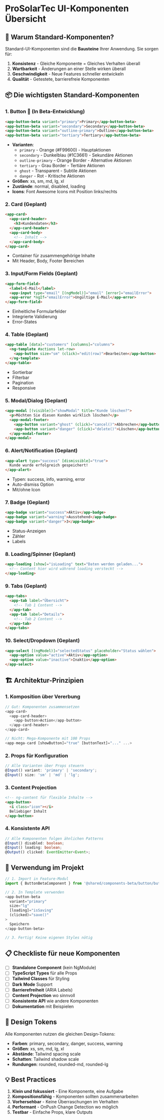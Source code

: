 # ProSolarTec UI-Komponenten Übersicht

## 🎯 Warum Standard-Komponenten?

Standard-UI-Komponenten sind die **Bausteine** Ihrer Anwendung. Sie sorgen für:

1. **Konsistenz** - Gleiche Komponente = Gleiches Verhalten überall
2. **Wartbarkeit** - Änderungen an einer Stelle wirken überall
3. **Geschwindigkeit** - Neue Features schneller entwickeln
4. **Qualität** - Getestete, barrierefreie Komponenten

## 📦 Die wichtigsten Standard-Komponenten

### 1. **Button** 🚧 (In Beta-Entwicklung)
```html
<app-button-beta variant="primary">Primary</app-button-beta>
<app-button-beta variant="secondary">Secondary</app-button-beta>
<app-button-beta variant="outline-primary">Outline</app-button-beta>
<app-button-beta variant="tertiary">Tertiary</app-button-beta>
```
- **Varianten**: 
  - `primary` - Orange (#F99600) - Hauptaktionen
  - `secondary` - Dunkelblau (#1C3661) - Sekundäre Aktionen
  - `outline-primary` - Orange Border - Alternative Aktionen
  - `tertiary` - Grau Border - Tertiäre Aktionen
  - `ghost` - Transparent - Subtile Aktionen
  - `danger` - Rot - Kritische Aktionen
- **Größen**: xs, sm, md, lg, xl
- **Zustände**: normal, disabled, loading
- **Icons**: Font Awesome Icons mit Position links/rechts

### 2. **Card** (Geplant)
```html
<app-card>
  <app-card-header>
    <h3>Kundendaten</h3>
  </app-card-header>
  <app-card-body>
    <!-- Inhalt -->
  </app-card-body>
</app-card>
```
- Container für zusammengehörige Inhalte
- Mit Header, Body, Footer Bereichen

### 3. **Input/Form Fields** (Geplant)
```html
<app-form-field>
  <label>E-Mail</label>
  <app-input type="email" [(ngModel)]="email" [error]="emailError">
  <app-error *ngIf="emailError">Ungültige E-Mail</app-error>
</app-form-field>
```
- Einheitliche Formularfelder
- Integrierte Validierung
- Error-States

### 4. **Table** (Geplant)
```html
<app-table [data]="customers" [columns]="columns">
  <ng-template #actions let-row>
    <app-button size="sm" (click)="edit(row)">Bearbeiten</app-button>
  </ng-template>
</app-table>
```
- Sortierbar
- Filterbar
- Pagination
- Responsive

### 5. **Modal/Dialog** (Geplant)
```html
<app-modal [(visible)]="showModal" title="Kunde löschen?">
  <p>Möchten Sie diesen Kunden wirklich löschen?</p>
  <app-modal-footer>
    <app-button variant="ghost" (click)="cancel()">Abbrechen</app-button>
    <app-button variant="danger" (click)="delete()">Löschen</app-button>
  </app-modal-footer>
</app-modal>
```

### 6. **Alert/Notification** (Geplant)
```html
<app-alert type="success" [dismissible]="true">
  Kunde wurde erfolgreich gespeichert!
</app-alert>
```
- Typen: success, info, warning, error
- Auto-dismiss Option
- Mit/ohne Icon

### 7. **Badge** (Geplant)
```html
<app-badge variant="success">Aktiv</app-badge>
<app-badge variant="warning">Ausstehend</app-badge>
<app-badge variant="danger">3</app-badge>
```
- Status-Anzeigen
- Zähler
- Labels

### 8. **Loading/Spinner** (Geplant)
```html
<app-loading [show]="isLoading" text="Daten werden geladen...">
  <!-- Content hier wird während loading versteckt -->
</app-loading>
```

### 9. **Tabs** (Geplant)
```html
<app-tabs>
  <app-tab label="Übersicht">
    <!-- Tab 1 Content -->
  </app-tab>
  <app-tab label="Details">
    <!-- Tab 2 Content -->
  </app-tab>
</app-tabs>
```

### 10. **Select/Dropdown** (Geplant)
```html
<app-select [(ngModel)]="selectedStatus" placeholder="Status wählen">
  <app-option value="active">Aktiv</app-option>
  <app-option value="inactive">Inaktiv</app-option>
</app-select>
```

## 🏗️ Architektur-Prinzipien

### 1. **Komposition über Vererbung**
```typescript
// Gut: Komponenten zusammensetzen
<app-card>
  <app-card-header>
    <app-button>Action</app-button>
  </app-card-header>
</app-card>

// Nicht: Mega-Komponente mit 100 Props
<app-mega-card [showButton]="true" [buttonText]="..." ...>
```

### 2. **Props für Konfiguration**
```typescript
// Alle Varianten über Props steuern
@Input() variant: 'primary' | 'secondary';
@Input() size: 'sm' | 'md' | 'lg';
```

### 3. **Content Projection**
```html
<!-- ng-content für flexible Inhalte -->
<app-button>
  <i class="icon"></i>
  Beliebiger Inhalt
</app-button>
```

### 4. **Konsistente API**
```typescript
// Alle Komponenten folgen ähnlichen Patterns
@Input() disabled: boolean;
@Input() loading: boolean;
@Output() clicked: EventEmitter<Event>;
```

## 🚀 Verwendung im Projekt

```typescript
// 1. Import in Feature-Modul
import { ButtonBetaComponent } from '@shared/components-beta/button/button-beta.component';

// 2. In Template verwenden
<app-button-beta 
  variant="primary"
  size="lg"
  [loading]="isSaving"
  (clicked)="save()"
>
  Speichern
</app-button-beta>

// 3. Fertig! Keine eigenen Styles nötig
```

## 📋 Checkliste für neue Komponenten

- [ ] **Standalone Component** (kein NgModule)
- [ ] **TypeScript Types** für alle Props
- [ ] **Tailwind Classes** für Styling
- [ ] **Dark Mode** Support
- [ ] **Barrierefreiheit** (ARIA Labels)
- [ ] **Content Projection** wo sinnvoll
- [ ] **Konsistente API** wie andere Komponenten
- [ ] **Dokumentation** mit Beispielen

## 🎨 Design Tokens

Alle Komponenten nutzen die gleichen Design-Tokens:

- **Farben**: primary, secondary, danger, success, warning
- **Größen**: xs, sm, md, lg, xl
- **Abstände**: Tailwind spacing scale
- **Schatten**: Tailwind shadow scale
- **Rundungen**: rounded, rounded-md, rounded-lg

## 💡 Best Practices

1. **Klein und fokussiert** - Eine Komponente, eine Aufgabe
2. **Kompositionsfähig** - Komponenten sollten zusammenarbeiten
3. **Vorhersehbar** - Keine Überraschungen im Verhalten
4. **Performant** - OnPush Change Detection wo möglich
5. **Testbar** - Einfache Props, klare Outputs
